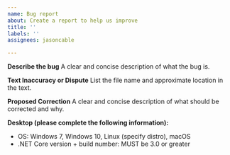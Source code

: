 ```yaml
---
name: Bug report
about: Create a report to help us improve
title: ''
labels: ''
assignees: jasoncable

---
```


**Describe the bug**
A clear and concise description of what the bug is.

**Text Inaccuracy or Dispute**
List the file name and approximate location in the text.

**Proposed Correction**
A clear and concise description of what should be corrected and why.

**Desktop (please complete the following information):**
 - OS: Windows 7, Windows 10, Linux (specify distro), macOS
 - .NET Core version + build number: MUST be 3.0 or greater
